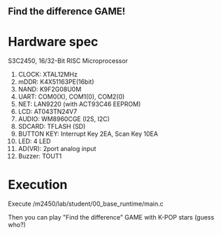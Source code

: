 ## Find the difference GAME!

# Hardware spec
S3C2450, 16/32-Bit RISC Microprocessor
1. CLOCK: XTAL12MHz
2. mDDR: K4X51163PE(16bit)
3. NAND: K9F2G08U0M
4. UART: COM0(X), COM1(0), COM2(0)
5. NET: LAN9220 (with ACT93C46 EEPROM)
6. LCD: AT043TN24V7
7. AUDIO: WM8960CGE (I2S, I2C)
8. SDCARD: TFLASH (SD)
9. BUTTON KEY: Interrupt Key 2EA, Scan Key 10EA
10. LED: 4 LED
11. AD(VR): 2port analog input
12. Buzzer: TOUT1

# Execution
Execute /m2450/lab/student/00_base_runtime/main.c

Then you can play "Find the difference" GAME with K-POP stars (guess who?)


